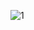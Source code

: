 ![1](https://user-images.githubusercontent.com/112562131/205507745-5bcb06ea-0a78-470c-a86a-e50018d2a1b3.png)
